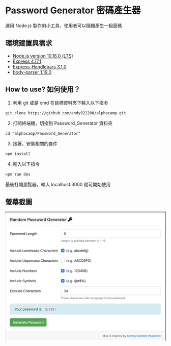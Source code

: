 # Password Generator 密碼產生器
運用 Node.js 製作的小工具，使用者可以隨機產生一組密碼

## 環境建置與需求
* [Node.js version 10.16.0 (LTS)](https://nodejs.org/en/)
* [Express 4.17.1](https://www.npmjs.com/package/express)
* [Express-Handlebars 3.1.0](https://www.npmjs.com/package/handlebars)
* [body-parser 1.19.0](https://www.npmjs.com/package/body-parser)

## How to use? 如何使用？
1. 利用 git 或是 cmd 在目標資料夾下輸入以下指令
```
git clone https://github.com/andy922200/alphacamp.git
```
2. 打開終端機，切換到 Password_Generator 資料夾
```
cd "alphacamp/Password_Generator"
```
3. 接著，安裝相關的套件
```
npm install 
```
4. 輸入以下指令
```
npm run dev
```
最後打開瀏覽器，輸入 localhost:3000 就可開始使用

## 螢幕截圖
![Index](./public/img/Screenshot_Index.png "indexScreenshot")